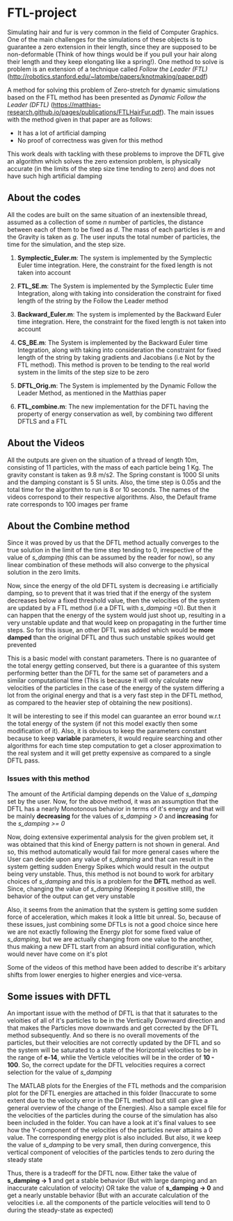 # FTL-project

Simulating hair and fur is very common in the field of Computer Graphics. One of the main challenges for the simulations of these objects is to guarantee a zero extension in their length, since they are supposed to be non-deformable (Think of how things would be if you pull your hair along their length and they keep elongating like a spring!). One method to solve is problem is an extension of a technique called *Follow the Leader (FTL)* (http://robotics.stanford.edu/~latombe/papers/knotmaking/paper.pdf)

A method for solving this problem of Zero-stretch for dynamic simulations based on the FTL method has been presented as *Dynamic Follow the Leader (DFTL)* (https://matthias-research.github.io/pages/publications/FTLHairFur.pdf). The main issues with the method given in that paper are as follows:

  - It has a lot of artificial damping
  - No proof of correctness was given for this method
  
This work deals with tackling with these problems to improve the DFTL give an algorithm which solves the zero extension problem, is physically accurate (in the limits of the step size time tending to zero) and does not have such high artificial damping

## About the codes

All the codes are built on the same situation of an inextensible thread, assumed as a collection of some *n* number of particles, the distance between each of them to be fixed as *d*. The mass of each particles is *m* and the Gravity is taken as *g*. The user inputs the total number of particles, the time for the simulation, and the step size.

1. **Symplectic_Euler.m**: The system is implemented by the Symplectic Euler time integration. Here, the constraint for the fixed length is not taken into account

2. **FTL_SE.m**: The System is implemented by the Symplectic Euler time Integration, along with taking into consideration the constraint for fixed length of the string by the Follow the Leader method

3. **Backward_Euler.m**: The system is implemented by the Backward Euler time integration. Here, the constraint for the fixed length is not taken into account

4. **CS_BE.m**: The System is implemented by the Backward Euler time Integration, along with taking into consideration the constraint for fixed length of the string by taking gradients and Jacobians (i.e Not by the FTL method). This method is proven to be tending to the real world system in the limits of the step size to be zero

5. **DFTL_Orig.m**: The System is implemented by the Dynamic Follow the Leader Method, as mentioned in the Matthias paper

6. **FTL_combine.m**: The new implementation for the DFTL having the property of energy conservation as well, by combining two different DFTLS and a FTL

## About the Videos

All the outputs are given on the situation of a thread of length 10m, consisting of 11 particles, with the mass of each particle being 1 Kg. The gravity constant is taken as 9.8 m/s2. The Spring constant is 1000 SI units and the damping constant is 5 SI units. Also, the time step is 0.05s and the total time for the algorithm to run is 8 or 10 seconds. The names of the videos correspond to their respective algorithms. Also, the Default frame rate corresponds to 100 images per frame

## About the Combine method 

Since it was proved by us that the DFTL method actually converges to the true solution in the limit of the time step tending to 0, irrespective of the value of *s_damping* (this can be assumed by the reader for now), so any linear combination of these methods will also converge to the physical solution in the zero limits.

Now, since the energy of the old DFTL system is decreasing i.e artificially damping, so to prevent that it was tried that if the energy of the system decreases below a fixed threshold value, then the velocities of the system are updated by a FTL method (i.e a DFTL with *s_damping* =0). But then it can happen that the energy of the system would just shoot up, resulting in a very unstable update and that would keep on propagating in the further time steps. So for this issue, an other DFTL was added which would be **more damped** than the original DFTL and thus such unstable spikes would get prevented

This is a basic model with constant parameters. There is no guarantee of the total energy getting conserved, but there is a guarantee of this system performing better than the DFTL for the same set of parameters and a similar computational time (This is because it will only calculate new velocities of the particles in the case of the energy of the system differing a lot from the original energy and that is a very fast step in the DFTL method, as compared to the heavier step of obtaining the new positions). 

It will be interesting to see if this model can guarantee an error bound w.r.t the total energy of the system (if not this model exactly then some modification of it). Also, it is obvious to keep the parameters constant because to keep **variable** parameters, it would require searching and other algorithms for each time step computation to get a closer approximation to the real system and it will get pretty expensive as compared to a single DFTL pass. 

### Issues with this method
  
The amount of the Artificial damping depends on the Value of *s_damping* set by the user. Now, for the above method, it was an assumption that the DFTL has a nearly Monotonous behavior in terms of it's energy and that will be mainly **decreasing** for the values of *s_damping > 0* and **increasing** for the *s_damping >= 0*

Now, doing extensive experimental analysis for the given problem set, it was obtained that this kind of Energy pattern is not shown in general. And so, this method automatically would fail for more general cases where the User can decide upon any value of *s_damping* and that can result in the system getting sudden Energy Spikes which would result in the output being very unstable. Thus, this method is not bound to work for arbitary choices of *s_damping* and this is a problem for the **DFTL** method as well. Since, changing the value of *s_damping* (Keeping it positive still), the behavior of the output can get very unstable

Also, it seems from the animation that the system is getting some sudden force of acceleration, which makes it look a little bit unreal. So, because of these issues, just combining some DFTLs is not a good choice since here we are not exactly following the Energy plot for some fixed value of *s_damping*, but we are actually changing from one value to the another, thus making a new DFTL start from an absurd initial configuration, which would never have come on it's plot

Some of the videos of this method have been added to describe it's arbitary shifts from lower energies to higher energies and vice-versa. 

## Some issues with DFTL

An important issue with the method of DFTL is that that it saturates to the veloities of all of it's particles to be in the Vertically Downward direction and that makes the Particles move downwards and get corrected by the DFTL method subsequently. And so there is no overall movements of the particles, but their velocities are not correctly updated by the DFTL and so the system will be saturated to a state of the Horizontal velocities to be in the range of **e-14**, whlie the Verticle velocities will be in the order of **10 - 100**. So, the correct update for the DFTL velocities requires a correct selection for the value of *s_damping*

The MATLAB plots for the Energies of the FTL methods and the comparision plot for the DFTL energies are attached in this folder (Inaccurate to some extent due to the velocity error in the DFTL method but still can give a general overview of the change of the Energies). Also a sample excel file for the velocities of the particles during the course of the simulation has also been included in the folder. You can have a look at it's final values to see how the Y-component of the velocities of the particles never attains a 0 value. The corresponding energy plot is also included. But also, it we keep the value of *s_damping* to be very small, then during convergence, this vertical component of velocities of the particles tends to zero during the steady state

Thus, there is a tradeoff for the DFTL now. Either take the value of **s_damping -> 1** and get a stable behavior (But with large damping and an inaccurate calculation of velocity) OR take the value of **s_damping -> 0** and get a nearly unstable behavior (But with an accurate calculation of the velocities i.e. all the components of the particle velocities will tend to 0 during the steady-state as expected)



